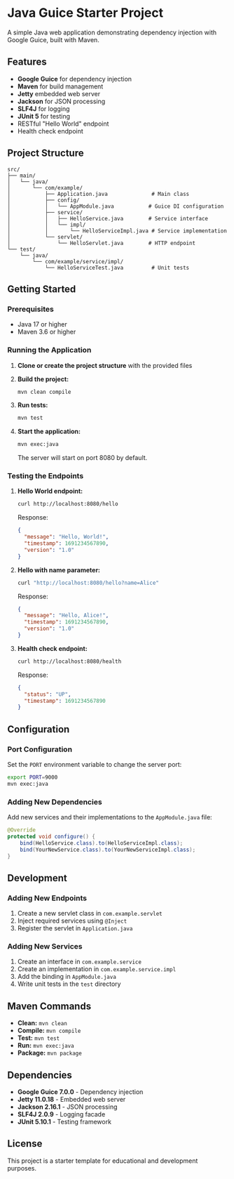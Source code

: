 # Java Guice Starter Project

A simple Java web application demonstrating dependency injection with Google Guice, built with Maven.

## Features

- **Google Guice** for dependency injection
- **Maven** for build management
- **Jetty** embedded web server
- **Jackson** for JSON processing
- **SLF4J** for logging
- **JUnit 5** for testing
- RESTful "Hello World" endpoint
- Health check endpoint

## Project Structure

```
src/
├── main/
│   └── java/
│       └── com/example/
│           ├── Application.java              # Main class
│           ├── config/
│           │   └── AppModule.java           # Guice DI configuration
│           ├── service/
│           │   ├── HelloService.java        # Service interface
│           │   └── impl/
│           │       └── HelloServiceImpl.java # Service implementation
│           └── servlet/
│               └── HelloServlet.java        # HTTP endpoint
└── test/
    └── java/
        └── com/example/service/impl/
            └── HelloServiceTest.java         # Unit tests
```

## Getting Started

### Prerequisites

- Java 17 or higher
- Maven 3.6 or higher

### Running the Application

1. **Clone or create the project structure** with the provided files

2. **Build the project:**
   ```bash
   mvn clean compile
   ```

3. **Run tests:**
   ```bash
   mvn test
   ```

4. **Start the application:**
   ```bash
   mvn exec:java
   ```

   The server will start on port 8080 by default.

### Testing the Endpoints

1. **Hello World endpoint:**
   ```bash
   curl http://localhost:8080/hello
   ```
   Response:
   ```json
   {
     "message": "Hello, World!",
     "timestamp": 1691234567890,
     "version": "1.0"
   }
   ```

2. **Hello with name parameter:**
   ```bash
   curl "http://localhost:8080/hello?name=Alice"
   ```
   Response:
   ```json
   {
     "message": "Hello, Alice!",
     "timestamp": 1691234567890,
     "version": "1.0"
   }
   ```

3. **Health check endpoint:**
   ```bash
   curl http://localhost:8080/health
   ```
   Response:
   ```json
   {
     "status": "UP",
     "timestamp": 1691234567890
   }
   ```

## Configuration

### Port Configuration

Set the `PORT` environment variable to change the server port:

```bash
export PORT=9000
mvn exec:java
```

### Adding New Dependencies

Add new services and their implementations to the `AppModule.java` file:

```java
@Override
protected void configure() {
    bind(HelloService.class).to(HelloServiceImpl.class);
    bind(YourNewService.class).to(YourNewServiceImpl.class);
}
```

## Development

### Adding New Endpoints

1. Create a new servlet class in `com.example.servlet`
2. Inject required services using `@Inject`
3. Register the servlet in `Application.java`

### Adding New Services

1. Create an interface in `com.example.service`
2. Create an implementation in `com.example.service.impl`
3. Add the binding in `AppModule.java`
4. Write unit tests in the `test` directory

## Maven Commands

- **Clean:** `mvn clean`
- **Compile:** `mvn compile`
- **Test:** `mvn test`
- **Run:** `mvn exec:java`
- **Package:** `mvn package`

## Dependencies

- **Google Guice 7.0.0** - Dependency injection
- **Jetty 11.0.18** - Embedded web server
- **Jackson 2.16.1** - JSON processing
- **SLF4J 2.0.9** - Logging facade
- **JUnit 5.10.1** - Testing framework

## License

This project is a starter template for educational and development purposes.
